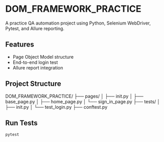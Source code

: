 # DOM_FRAMEWORK_PRACTICE

A practice QA automation project using Python, Selenium WebDriver, Pytest, and Allure reporting.

## Features

- Page Object Model structure
- End-to-end login test
- Allure report integration

## Project Structure

DOM_FRAMEWORK_PRACTICE/
├── pages/
│ ├── init.py
│ ├── base_page.py
│ ├── home_page.py
│ └── sign_in_page.py
├── tests/
│ ├── init.py
│ └── test_login.py
├── conftest.py

## Run Tests

```bash
pytest

